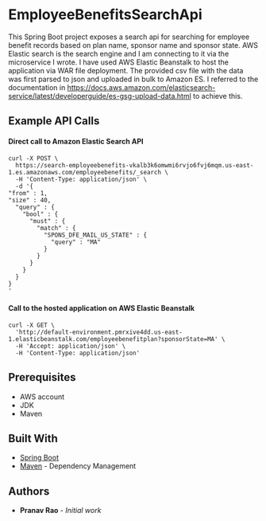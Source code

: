 # EmployeeBenefitsSearchApi
This Spring Boot project exposes a search api for searching for employee benefit records based on plan name, sponsor name and sponsor state.
AWS Elastic search is the search engine and I am connecting to it via the microservice I wrote. I have used AWS Elastic Beanstalk to host the application via WAR file deployment.
The provided csv file with the data was first parsed to json and uploaded in bulk to Amazon ES. I referred to the documentation in https://docs.aws.amazon.com/elasticsearch-service/latest/developerguide/es-gsg-upload-data.html to achieve this.

## Example API Calls

#### Direct call to Amazon Elastic Search API

```
curl -X POST \
  https://search-employeebenefits-vkalb3k6omwmi6rvjo6fvj6mqm.us-east-1.es.amazonaws.com/employeebenefits/_search \
  -H 'Content-Type: application/json' \
  -d '{
"from" : 1, 
"size" : 40,
  "query" : {
    "bool" : {
      "must" : {
        "match" : {
          "SPONS_DFE_MAIL_US_STATE" : {
            "query" : "MA"
          }
        }
      }
    }
  }
}
'
```

#### Call to the hosted application on AWS Elastic Beanstalk

```
curl -X GET \
  'http://default-environment.pmrxive4dd.us-east-1.elasticbeanstalk.com/employeebenefitplan?sponsorState=MA' \
  -H 'Accept: application/json' \
  -H 'Content-Type: application/json'
```

## Prerequisites
- AWS account   
- JDK    
- Maven


## Built With

* [Spring Boot](https://projects.spring.io/spring-boot/)
* [Maven](https://maven.apache.org/) - Dependency Management

## Authors

* **Pranav Rao** - *Initial work*

